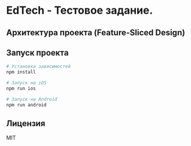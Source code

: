 # EdTech - Тестовое задание.

## Архитектура проекта (Feature-Sliced Design)

## Запуск проекта

```bash
# Установка зависимостей
npm install

# Запуск на iOS
npm run ios

# Запуск на Android
npm run android
```

## Лицензия

MIT

